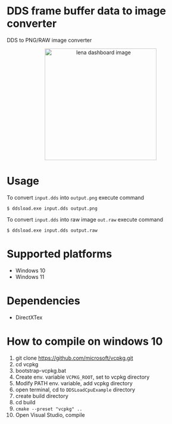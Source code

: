 # DDS frame buffer data to image converter

DDS to PNG/RAW image converter

<p align="center">
<img alt="lena dashboard image" src="https://github.com/feniksa/DDSLoadCpuExample/blob/main/docs/lena.png?raw=true" width="300" />
</p>

# Usage

To convert `input.dds` into `output.png` execute command

`$ ddsload.exe input.dds output.png` 


To convert `input.dds` into raw image `out.raw` execute command

`$ ddsload.exe input.dds output.raw`

# Supported platforms

* Windows 10
* Windows 11

# Dependencies

* DirectXTex

# How to compile on windows 10
1. git clone https://github.com/microsoft/vcpkg.git
2. cd vcpkg
3. bootstrap-vcpkg.bat
4. Create env. variable `VCPKG_ROOT`, set to vcpkg directory
5. Modify PATH env. variable, add vcpkg directory
6. open terminal, cd to `DDSLoadCpuExample` directory
7. create build directory
8. cd build
9. `cmake --preset "vcpkg" ..`
10. Open Visual Studio, compile
